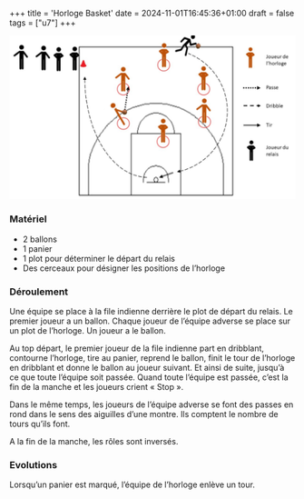 +++
title = 'Horloge Basket'
date = 2024-11-01T16:45:36+01:00
draft = false
tags = ["u7"]
+++

![alt](horloge-basket.png)

### Matériel

* 2 ballons
* 1 panier
* 1 plot pour déterminer le départ du relais
* Des cerceaux pour désigner les positions de l’horloge

### Déroulement

Une équipe se place à la file indienne derrière le plot de départ du relais. Le premier joueur a un ballon. Chaque joueur de l’équipe adverse se place sur un plot de l’horloge. Un joueur a le ballon.

Au top départ, le premier joueur de la file indienne part en dribblant, contourne l’horloge, tire au panier, reprend le ballon, finit le tour de l’horloge en dribblant et donne le ballon au joueur suivant. Et ainsi de suite, jusqu’à ce que toute l’équipe soit passée. Quand toute l’équipe est passée, c’est la fin de la manche et les joueurs crient « Stop ».

Dans le même temps, les joueurs de l’équipe adverse se font des passes en rond dans le sens des aiguilles d’une montre. Ils comptent le nombre de tours qu’ils font.

A la fin de la manche, les rôles sont inversés.

### Evolutions

Lorsqu’un panier est marqué, l’équipe de l’horloge enlève un tour.